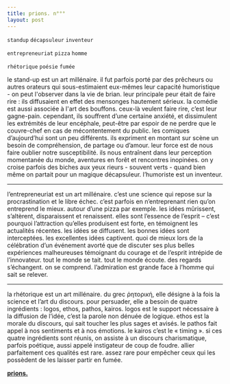 ```yaml
---
title: prions. n°°°
layout: post
---
```


`standup` `décapsuleur` `inventeur`

`entrepreneuriat` `pizza` `homme`

`rhétorique` `poésie` `fumée`

le stand-up est un art millénaire. il fut parfois porté par des prêcheurs ou autres orateurs qui sous-estimaient eux-mêmes leur capacité humoristique - on peut l'observer dans la vie de brian. leur principale peur était de faire rire : ils diffusaient en effet des mensonges hautement sérieux. la comédie est aussi associée à l'art des bouffons. ceux-là veulent faire rire, c’est leur gagne-pain. cependant, ils souffrent d’une certaine anxiété, et dissimulent les extrémités de leur encéphale, peut-être par espoir de ne perdre que le couvre-chef en cas de mécontentement du public. les comiques d’aujourd’hui sont un peu différents. ils expriment en montant sur scène un besoin de compréhension, de partage ou d’amour. leur force est de nous faire oublier notre susceptibilité. ils nous entraînent dans leur perception momentanée du monde, aventures en forêt et rencontres inopinées. on y croise parfois des biches aux yeux rieurs - souvent verts - quand bien même on partait pour un magique décapsuleur. l’humoriste est un inventeur.

---

l’entrepreneuriat est un art millénaire. c’est une science qui repose sur la procrastination et le libre échec. c’est parfois en n’entreprenant rien qu’on entreprend le mieux. autour d’une pizza par exemple. les idées mûrissent, s’altèrent, disparaissent et renaissent. elles sont l’essence de l’esprit – c’est pourquoi l’attraction qu’elles produisent est forte, en témoignent les actualités récentes. les idées se diffusent. les bonnes idées sont interceptées. les excellentes idées captivent. quoi de mieux lors de la célébration d’un événement avorté que de discuter ses plus belles expériences malheureuses témoignant du courage et de l’esprit intrépide de l’innovateur. tout le monde se tait. tout le monde écoute. des regards s’échangent. on se comprend. l’admiration est grande face à l’homme qui sait se relever.

---

la rhétorique est un art millénaire. du grec ῥητορική, elle désigne à la fois la science et l’art du discours. pour persuader, elle a besoin de quatre ingrédients : logos, ethos, pathos, kairos. logos est le support nécessaire à la diffusion de l’idée, c’est la parole non dénuée de logique. ethos est la morale du discours, qui sait toucher les plus sages et avisés. le pathos fait appel à nos sentiments et à nos émotions. le kairos c’est le « timing ». si ces quatre ingrédients sont réunis, on assiste à un discours charismatique, parfois poétique, aussi appelé instigateur de coup de foudre. allier parfaitement ces qualités est rare. assez rare pour empêcher ceux qui les possèdent de les laisser partir en fumée.

[**prions.**](../prions.html)
